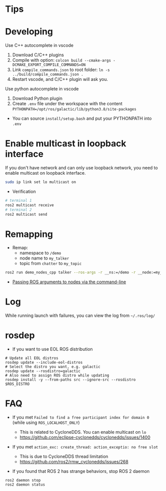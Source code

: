 # Tips

# Developing

Use C++ autocomplete in vscode

1. Download C/C++ plugins
2. Compile with option: `colcon build --cmake-args -DCMAKE_EXPORT_COMPILE_COMMANDS=ON`
3. Link `compile_commands.json` to root folder: `ln -s ../build/compile_commands.json .`
4. Restart vscode, and C/C++ plugin will ask you.

Use python autocomplete in vscode

1. Download Python plugin
2. Create `.env` file under the workspace with the content `PYTHONPATH=/opt/ros/galactic/lib/python3.8/site-packages`
  - You can source `install/setup.bash` and put your PYTHONPATH into `.env`

# Enable multicast in loopback interface

If you don't have network and can only use loopback network, you need to enable multicast on loopback interface.

```bash
sudo ip link set lo multicast on
```

* Verification

```bash
# terminal 1
ros2 multicast receive
# terminal 2
ros2 multicast send
```

# Remapping

* Remap:
  - namespace to `/demo`
  - node name to `my_talker`
  - topic from `chatter` to `my_topic`

```bash
ros2 run demo_nodes_cpp talker --ros-args -r __ns:=/demo -r __node:=my_talker -r chatter:=my_topic
```

* [Passing ROS arguments to nodes via the command-line](https://docs.ros.org/en/foxy/How-To-Guides/Node-arguments.html)

# Log

While running launch with failures, you can view the log from `~/.ros/log/`

# rosdep

* If you want to use EOL ROS distribution

```shell
# Update all EOL distros
rosdep update --include-eol-distros
# Select the distro you want, e.g. galactic
rosdep update --rosdistro=galactic
# Also need to assign ROS distro while updating
rosdep install -y --from-paths src --ignore-src --rosdistro $ROS_DISTRO
```

# FAQ

* If you met `Failed to find a free participant index for domain 0` (while using `ROS_LOCALHOST_ONLY`)
   - This is related to CycloneDDS. You can enable multicast on `lo`
   - https://github.com/eclipse-cyclonedds/cyclonedds/issues/1400

* If you met `action_exc: create_thread: action_exceptio: no free slot`
   - This is due to CycloneDDS thread limitation
   - https://github.com/ros2/rmw_cyclonedds/issues/268

* If you found that ROS 2 has strange behaviors, stop ROS 2 daemon

```shell
ros2 daemon stop
ros2 daemon status
```
